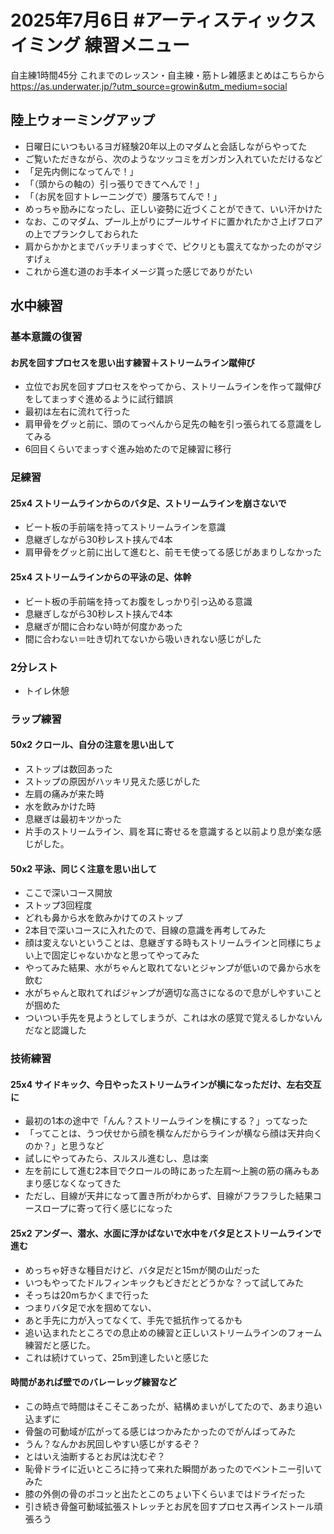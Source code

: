 # 2025年7月6日 #アーティスティックスイミング 練習メニュー
自主練1時間45分
これまでのレッスン・自主練・筋トレ雑感まとめはこちらから  
https://as.underwater.jp/?utm_source=growin&utm_medium=social  
## 陸上ウォーミングアップ
- 日曜日にいつもいるヨガ経験20年以上のマダムと会話しながらやってた
- ご覧いただきながら、次のようなツッコミをガンガン入れていただけるなど
- 「足先内側になってんで！」
- 「（頭からの軸の）引っ張りできてへんで！」
- 「（お尻を回すトレーニングで）腰落ちてんで！」
- めっちゃ励みになったし、正しい姿勢に近づくことができて、いい汗かけた
- なお、このマダム、プール上がりにプールサイドに置かれたかさ上げフロアの上でプランクしておられた
- 肩からかかとまでバッチリまっすぐで、ピクリとも震えてなかったのがマジすげぇ
- これから進む道のお手本イメージ貰った感じでありがたい
## 水中練習
### 基本意識の復習
#### お尻を回すプロセスを思い出す練習＋ストリームライン蹴伸び
- 立位でお尻を回すプロセスをやってから、ストリームラインを作って蹴伸びをしてまっすぐ進めるように試行錯誤
- 最初は左右に流れて行った
- 肩甲骨をグッと前に、頭のてっぺんから足先の軸を引っ張られてる意識をしてみる
- 6回目くらいでまっすぐ進み始めたので足練習に移行
### 足練習
#### 25x4 ストリームラインからのバタ足、ストリームラインを崩さないで
- ビート板の手前端を持ってストリームラインを意識
- 息継ぎしながら30秒レスト挟んで4本
- 肩甲骨をグッと前に出して進むと、前モモ使ってる感じがあまりしなかった
#### 25x4 ストリームラインからの平泳の足、体幹
- ビート板の手前端を持ってお腹をしっかり引っ込める意識
- 息継ぎしながら30秒レスト挟んで4本
- 息継ぎが間に合わない時が何度かあった
- 間に合わない＝吐き切れてないから吸いきれない感じがした
### 2分レスト
- トイレ休憩
### ラップ練習
#### 50x2 クロール、自分の注意を思い出して
- ストップは数回あった
- ストップの原因がハッキリ見えた感じがした
- 左肩の痛みが来た時
- 水を飲みかけた時
- 息継ぎは最初キツかった
- 片手のストリームライン、肩を耳に寄せるを意識すると以前より息が楽な感じがした。
#### 50x2 平泳、同じく注意を思い出して
- ここで深いコース開放
- ストップ3回程度
- どれも鼻から水を飲みかけてのストップ
- 2本目で深いコースに入れたので、目線の意識を再考してみた
- 顔は変えないということは、息継ぎする時もストリームラインと同様にちょい上で固定じゃないかなと思ってやってみた
- やってみた結果、水がちゃんと取れてないとジャンプが低いので鼻から水を飲む
- 水がちゃんと取れてればジャンプが適切な高さになるので息がしやすいことが掴めた
- ついつい手先を見ようとしてしまうが、これは水の感覚で覚えるしかないんだなと認識した
### 技術練習
####  25x4 サイドキック、今日やったストリームラインが横になっただけ、左右交互に
- 最初の1本の途中で「んん？ストリームラインを横にする？」ってなった
- 「ってことは、うつ伏せから顔を横なんだからラインが横なら顔は天井向くのか？」と思うなど
- 試しにやってみたら、スルスル進むし、息は楽
- 左を前にして進む2本目でクロールの時にあった左肩～上腕の筋の痛みもあまり感じなくなってきた
- ただし、目線が天井になって置き所がわからず、目線がフラフラした結果コースロープに寄って行く感じになった
#### 25x2 アンダー、潜水、水面に浮かばないで水中をバタ足とストリームラインで進む
- めっちゃ好きな種目だけど、バタ足だと15mが関の山だった
- いつもやってたドルフィンキックもどきだとどうかな？って試してみた
- そっちは20mちかくまで行った
- つまりバタ足で水を掴めてない、
- あと手先に力が入ってなくて、手先で抵抗作ってるかも
- 追い込まれたところでの息止めの練習と正しいストリームラインのフォーム練習だと感じた。
- これは続けていって、25m到達したいと感じた
#### 時間があれば壁でのバレーレッグ練習など
- この時点で時間はそこそこあったが、結構めまいがしてたので、あまり追い込まずに
- 骨盤の可動域が広がってる感じはつかみたかったのでがんばってみた
- うん？なんかお尻回しやすい感じがするぞ？
- とはいえ油断するとお尻は沈むぞ？
- 恥骨ドライに近いところに持って来れた瞬間があったのでベントニー引いてみた
- 膝の外側の骨のポコッと出たとこのちょい下くらいまではドライだった
- 引き続き骨盤可動域拡張ストレッチとお尻を回すプロセス再インストール頑張ろう